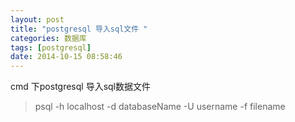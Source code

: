 ```yaml
---
layout: post
title: "postgresql 导入sql文件 "
categories: 数据库
tags: [postgresql]
date: 2014-10-15 08:58:46
---
```


cmd 下postgresql 导入sql数据文件

> psql -h localhost  -d databaseName  -U username -f  filename
